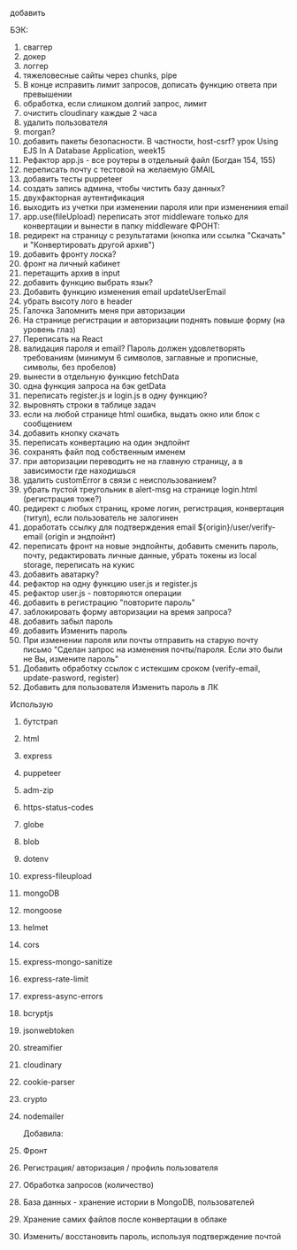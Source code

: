 добавить

БЭК:

1. сваггер
2. докер
3. логгер
4. тяжеловесные сайты через chunks, pipe
5. В конце исправить лимит запросов, дописать функцию ответа при превышении
6. обработка, если слишком долгий запрос, лимит
7. очистить cloudinary каждые 2 часа
8. удалить пользователя
9. morgan?
10. добавить пакеты безопасности. В частности, host-csrf? урок Using EJS In A Database Application, week15
11. Рефактор app.js - все роутеры в отдельный файл (Богдан 154, 155)
12. переписать почту с тестовой на желаемую GMAIL
13. добавить тесты puppeteer
14. создать запись админа, чтобы чистить базу данных?
15. двухфакторная аутентификация
16. выходить из учетки при изменении пароля или при изменениия email
17. app.use(fileUpload) переписать этот middleware только для конвертации и вынести в папку middleware
    ФРОНТ:
18. редирект на страницу с результатами (кнопка или ссылка "Скачать" и "Конвертировать другой архив")
19. добавить фронту лоска?
20. фронт на личный кабинет
21. перетащить архив в input
22. добавить функцию выбрать язык?
23. Добавить функцию изменения email updateUserEmail
24. убрать высоту лого в header
25. Галочка Запомнить меня при авторизации
26. На странице регистрации и авторизации поднять повыше форму (на уровень глаз)
27. Переписать на React
28. валидация пароля и email? Пароль должен удовлетворять требованиям (минимум 6 символов, заглавные и прописные, символы, без пробелов)
29. вынести в отдельную функцию fetchData
30. одна функция запроса на бэк getData
31. переписать register.js и login.js в одну функцию?
32. выровнять строки в таблице задач
33. если на любой странице html ошибка, выдать окно или блок с сообщением
34. добавить кнопку скачать
35. переписать конвертацию на один эндпойнт
36. сохранять файл под собственным именем
37. при авторизации переводить не на главную страницу, а в зависимости где находишься
38. удалить customError в связи с неиспользованием?
39. убрать пустой треугольник в alert-msg на странице login.html (регистрация тоже?)
40. редирект с любых страниц, кроме логин, регистрация, конвертация (титул), если пользователь не залогинен
41. доработать ссылку для подтверждения email ${origin}/user/verify-email (origin и эндпойнт)
42. переписать фронт на новые эндпойнты, добавить сменить пароль, почту, редактировать личные данные, убрать токены из local storage, переписать на кукис
43. добавить аватарку?
44. рефактор на одну функцию user.js и register.js
45. рефактор user.js - повторяются операции
46. добавить в регистрацию "повторите пароль"
47. заблокировать форму авторизации на время запроса?
48. добавить забыл пароль
49. добавить Изменить пароль
50. При изменении пароля или почты отправить на старую почту письмо "Сделан запрос на изменения почты/пароля. Если это были не Вы, измените пароль"
51. Добавить обработку ссылок с истекшим сроком (verify-email, update-pasword, register)
52. Добавить для пользователя Изменить пароль в ЛК

Использую

1. бутстрап
2. html
3. express
4. puppeteer
5. adm-zip
6. https-status-codes
7. globe
8. blob
9. dotenv
10. express-fileupload
11. mongoDB
12. mongoose
13. helmet
14. cors
15. express-mongo-sanitize
16. express-rate-limit
17. express-async-errors
18. bcryptjs
19. jsonwebtoken
20. streamifier
21. cloudinary
22. cookie-parser
23. crypto
24. nodemailer

    Добавила:

25. Фронт
26. Регистрация/ авторизация / профиль пользователя
27. Обработка запросов (количество)
28. База данных - хранение истории в MongoDB, пользователей
29. Хранение самих файлов после конвертации в облаке
30. Изменить/ восстановить пароль, используя подтверждение почтой
